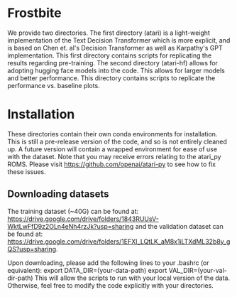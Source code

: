 # Frostbite

We provide two directories. The first directory (atari) is a light-weight implementation of the Text Decision Transformer which is more explicit, and is based on Chen et. al's Decision Transformer as well as Karpathy's GPT implementation. This first directory contains scripts for replicating the results regarding pre-training. The second directory (atari-hf) allows for adopting hugging face models into the code. This allows for larger models and better performance. This directory contains scripts to replicate the performance vs. baseline plots.

# Installation

These directories contain their own conda environments for installation. This is still a pre-release version of the code, and so is not entirely cleaned up. A future version will contain a wrapped environment for ease of use with the dataset. Note that you may receive errors relating to the atari_py ROMS. Please visit https://github.com/openai/atari-py to see how to fix these issues.

## Downloading datasets

The training dataset (~40G) can be found at: https://drive.google.com/drive/folders/1843RUUsV-WktLwFfD9z2OLn4eNh4rzJk?usp=sharing
and the validation dataset can be found at: https://drive.google.com/drive/folders/1EFXI_LQtLK_aM8x1iLTXdML32b8y_gQS?usp=sharing.

Upon downloading, please add the following lines to your .bashrc (or equivalent):
export DATA_DIR=(your-data-path)
export VAL_DIR=(your-val-dir-path)
This will allow the scripts to run with your local version of the data. Otherwise, feel free to modify the code explicitly with your directories. 
